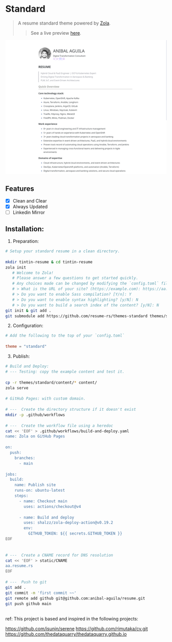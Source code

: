 # Standard

> A resume standard theme powered by [Zola](https://getzola.org).
>> See a live preview [here](https://aa.resume.rs).

![Standard theme for zola](./screenshot.png "Standard")

## Features

- [x] Clean and Clear 
- [x] Always Updated
- [ ] Linkedin Mirror

## Installation:

1. Preparation:

```bash
# Setup your standard resume in a clean directory.

mkdir tintin-resume & cd tintin-resume
zola init
   # Welcome to Zola!
   # Please answer a few questions to get started quickly.
   # Any choices made can be changed by modifying the `config.toml` file later.
   # > What is the URL of your site? (https://example.com): https://aa.resume.rs
   # > Do you want to enable Sass compilation? [Y/n]: Y
   # > Do you want to enable syntax highlighting? [y/N]: N
   # > Do you want to build a search index of the content? [y/N]: N
git init & git add .
git submodule add https://github.com/resume-rs/themes-standard themes/standard
```

2. Configuration:

```toml
# Add the following to the top of your `config.toml`

theme = "standard"

```

3. Publish:

```bash
# Build and Deploy:
# --- Testing: copy the example content and test it.

cp -r themes/standard/content/* content/
zola serve

# GitHub Pages: with custom domain.

# ---  Create the directory structure if it doesn't exist
mkdir -p .github/workflows

# ---  Create the workflow file using a heredoc
cat << 'EOF' > .github/workflows/build-and-deploy.yaml
name: Zola on GitHub Pages

on:
  push:
    branches:
      - main

jobs:
  build:
    name: Publish site
    runs-on: ubuntu-latest
    steps:
      - name: Checkout main
        uses: actions/checkout@v4

      - name: Build and deploy
        uses: shalzz/zola-deploy-action@v0.19.2
        env:
          GITHUB_TOKEN: ${{ secrets.GITHUB_TOKEN }}
EOF


# ---  Create a CNAME record for DNS resolution
cat << 'EOF' > static/CNAME
aa.resume.rs
EOF

# ---  Push to git
git add .
git commit -m 'first commit ~~'
git remote add github git@github.com:anibal-aguila/resume.git
git push github main



```

ref: This project is based and inspired in the following projects:

https://github.com/isunjn/serene
https://github.com/rimutaka/cv.git
https://github.com/thedataquarry/thedataquarry.github.io


